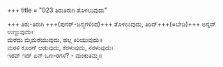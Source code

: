 +++
title = "023 ತಿರುತಿರುಗಿ ತೊಳಲುವುದು"

+++
ತಿರು-ತಿರುಗಿ +++(ಪುನರ್-ಜನ್ಮಗಳಿಂದ)+++ ತೊಳಲುವುದು, ತಿರಿದ್+++(=ಬೇಡಿ)+++ ಅನ್ನವ್ ಉಣ್ಣುವುದು।  
ಮೆರೆದು ಮೈಮರೆಯುವುದು, ಹಲ್ಲ ಕಿರಿಯುವುದು॥  
ಮರಳಿ ಕೊರಗ್ ಆಡುವುದು, ಕೆರಳುವುದು, ನರಳುವುದು।  
ಇರವ್ ಇದ್ ಏನ್ ಒಣ-ರಗಳೆ? - ಮಂಕುತಿಮ್ಮ॥  
